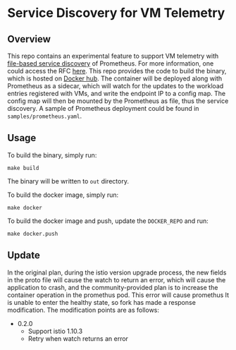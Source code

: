 # Service Discovery for VM Telemetry
## Overview
This repo contains an experimental feature to support VM
telemetry with [file-based service discovery](https://prometheus.io/docs/prometheus/latest/configuration/configuration/#file_sd_config) of Prometheus.
For more information, one could access the RFC [here](https://docs.google.com/document/d/1gP12rR2fUV0iHpABiwFiQSy-M1AfyR2XDbQvQil64-M/edit?usp=sharing).
This repo provides the code to build the binary, which is
hosted on [Docker hub](https://hub.docker.com/repository/docker/jackyzz/vm-discovery). 
The container will be deployed along with Prometheus as
a sidecar, which will watch for
the updates to the workload entries registered with VMs, and
write the endpoint IP to a config map. The config map will then
be mounted by the Prometheus as file, thus the service discovery.
A sample of Prometheus deployment could be found in `samples/prometheus.yaml`.

## Usage
To build the binary, simply run:
```
make build
```
The binary will be written to `out` directory. 

To build the docker image, simply run:
```
make docker
```

To build the docker image and push, update the `DOCKER_REPO`
and run:
```
make docker.push
```

## Update
In the original plan, during the istio version upgrade process, the new fields in the proto file will cause the watch to return an error, which will cause the application to crash, and the community-provided plan is to increase the container operation in the promethus pod. This error will cause promethus It is unable to enter the healthy state, so fork has made a response modification. The modification points are as follows:

- 0.2.0
  - Support istio 1.10.3
  - Retry when watch returns an error